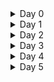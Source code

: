 
<details>
<summary>Day 0 </summary>
 
## Tools installation 

### 1. steps to install Openlane
I have used openlane_build_script to install openlane and commands are as follows.

```
git clone https://github.com/nickson-jose/openlane_build_script
cd /work/tools/openlane_working_dir/Openlane
make mount
 
```

and to run RTL2GDS flow used below command

``` ./flow.tcl -design spm ```

![VirtualBox_ubuntu-VLSI_17_09_2023_08_21_07](https://github.com/dillibabuporlapothula/PHYSICAL-DESIGN/assets/141803312/f5eb90f2-57c0-41d2-b962-84cf3ed70854)



</details>

<details>
<summary>Day 1 </summary>
 
 A package (commonly called chip) contains various blocks like IP's, SOC and other things as explained below.

 
 ![Screenshot (108)](https://github.com/dillibabuporlapothula/PHYSICAL-DESIGN/assets/141803312/e0348bfd-90d1-4e6f-812e-2f11a6c7307a)

 ![Screenshot (110)](https://github.com/dillibabuporlapothula/PHYSICAL-DESIGN/assets/141803312/28550ee0-d907-4a3d-a0eb-47d81356de4f)

__PADS__ - Through which we can send signal from inside to the outside chip and also vice-versa.
__Core__ - All the digital logic sits here.
__Macros__- pure digital logic no need of intellectual property to build this.
__Die__ - Size of entire chip.

### RISC V Instructions set architecture(ISA)

- ISA is nothing but language of computer.
- The flow is as mentioned in digram below

 ![Screenshot (111)](https://github.com/dillibabuporlapothula/PHYSICAL-DESIGN/assets/141803312/2efed5ea-9e10-4130-b0ac-41ae0b70b0ea)

 - At first the program --> compiled to assembly language of processor (RISC V in our case) --> converted to machine language --> finally executed inside layout.
 -  RISC V Architecture/specification --> Implemented using HDL --> Layout

 #### Software to Hardware flow

Below block diagram explains about software to hardflow flow more deeply involving various intermediate steps.

![Screenshot (112)](https://github.com/dillibabuporlapothula/PHYSICAL-DESIGN/assets/141803312/be0f6b01-691e-4c32-985e-0fbec00a6456)

![Screenshot (113)](https://github.com/dillibabuporlapothula/PHYSICAL-DESIGN/assets/141803312/cd8af279-772f-4446-a628-125e18993fd5)

![Screenshot (114)](https://github.com/dillibabuporlapothula/PHYSICAL-DESIGN/assets/141803312/754b5258-8687-41b3-bbdb-829b869b8fb6)

### SOC design using OpenLane

__PDK__ : process design kit - These are interface between designers and FABs.
- Files used to model fabrication process includes design rules , device information etc.These are sensitive information and kept secret.
-  Skywater 130nm is the opensource PDK that is available.

  
  ![Screenshot (119)](https://github.com/dillibabuporlapothula/PHYSICAL-DESIGN/assets/141803312/e68f74c7-eb85-4413-a359-eb4da79090a1)

### RTL to GSD flow

The simplified RTL to GDS flow is as follows

![Screenshot (120)](https://github.com/dillibabuporlapothula/PHYSICAL-DESIGN/assets/141803312/4a37aec3-552a-4fad-a838-8524b7ef4b96)

__synthesis:__  In this step RTL code is converted to Gate level netlist
__Floor and power planning:__ Plan silicon area,partition the chip between different blocks, place I/O ports and create robust power distribution network.
__placement:__ The gate level netlist cells are placed on the above planned floor in rows and columns.
__clock tree synthesis:__ Clock distribution network is created to distribute clock to all sequential elements with minimum possible skew.
__routing:__ also know as signal routing . Interconnect all the cells using availble metal layers.
__signoff:__ We can construct final layout and perform verifications like DRC , LVS , STA.

### Intro to OpenLane 

OpenLane is an automated RTL to GDSII flow based on several components including OpenROAD, Yosys, Magic, Netgen, CVC, SPEF-Extractor, KLayout and a number of custom scripts for design exploration and optimization. The flow performs all ASIC implementation steps from RTL all the way down to GDSII.
- Strive is opensource SOC available from OpenLane.
- The OpenLane can be used for both Macros and Chips.
- We have two modes in OpenLane i) Autonomous ii) Interactive
- We also have options to synthesis exploration , design exploration.


![Screenshot (131)](https://github.com/dillibabuporlapothula/PHYSICAL-DESIGN/assets/141803312/64c0ded2-2c79-42b4-a242-9460135ca312)

![Screenshot (132)](https://github.com/dillibabuporlapothula/PHYSICAL-DESIGN/assets/141803312/6bf9d98e-1937-4048-8831-b415a79930c7)

#### Steps to run OpenLane tool

Commands used are

```
cd /OpenLane
make mount
package require openlane 0.9
./flow.tcl -design spm 
```

The above commands will prepare the design for running.

``` run_synthesis``` - this command will run the synthesis and below is the synthesis report

![VirtualBox_ubuntu-VLSI_17_09_2023_23_42_52](https://github.com/dillibabuporlapothula/PHYSICAL-DESIGN/assets/141803312/f0ea6293-f73a-4497-a28a-97343d2f6d34)

From the report we can calculate __flops ratio__ = 64/301 = 0.212 = 21.2 % 
 

</details>

<details>
<summary>Day 2 </summary>

# Chip floor planning considerations

To identify the dimensions of chip like width,height,die,core we need to first find out dimensions of standard cells and filpflops.Then we calculate the total area occupied by netlist on silicon wafer.

                     
  Utilization factor =  Area occupied by netlist /  total area of core
  

- Utilization factor 1 means 100% core is occupied.

                      
  Aspect ratio  = Height / Width
  

- Aspect ratio signifies the shape of the chip.

  ### Preplaced cells

  When we have huge logic gates, we can divide it into sub-modules or IP's which can be reused multiple times.These are placed once in a chip in user-defined locations before automated placement & routing happens. After this remaining cells are placed around them without disturbing these blocks.

  ![Screenshot (139)](https://github.com/dillibabuporlapothula/PHYSICAL-DESIGN/assets/141803312/1a24d699-070a-4fd9-bffe-1db7e133cce8)


  In the real world scenario while the circuit is switching i.e, charging or discharging their is voltage drop that we can encounter, which may interfere with output. To overcome this issue we add __decoupling capacitance (Cd)__ across the circuits to reduce this drop get the correct output.

  
   ![Screenshot (144)](https://github.com/dillibabuporlapothula/PHYSICAL-DESIGN/assets/141803312/8b8cb656-1a77-4694-b2d3-4b8c25356c84)


  To prevent voltage droop or ground bounce instead of single vdd / vss line we will have multiple such lines called power mesh thus avoiding this conditions.
 
  The pins are placed between die and core area and clock pins are wider since they have to continously drive all the cells. with logical cell placement blockage the automatic placement tool will not place any cells in this area and floor plan is ready for placement and routing step.
  

  ![Screenshot (148)](https://github.com/dillibabuporlapothula/PHYSICAL-DESIGN/assets/141803312/457edce0-cd0e-4144-9824-20a336cb934f)


  ### Steps to run floorplan and placement using OpenLane

  __floor plan__:

  use the below command to run floorplan in openalane after completion of sythesis step and setting or modifying the required configs or switches values.

  ``` run_floorplan ```


  ![VirtualBox_ubuntu-VLSI_19_09_2023_15_16_07](https://github.com/dillibabuporlapothula/PHYSICAL-DESIGN/assets/141803312/ef8598f2-a313-458f-9f87-c8e1f104ac97)

  To view the floorplan in magic use below commands
  
  ```
  cd /home/dilli/OpenLane/designs/picorv32a/runs/RUN_2023.09.19_10.43.26/results/floorplan
  magic -T home/dilli/.volare/sky130A/libs.tech/magic/sky130A.tech lef read ../../tmp/merged.nom.lef def read picorv32.def
  
  ```

  ![VirtualBox_ubuntu-VLSI_19_09_2023_16_21_47](https://github.com/dillibabuporlapothula/PHYSICAL-DESIGN/assets/141803312/e9e70d54-150e-4455-af3d-670dde727a1c)



  __placement__:

  In case of placement we take the physical view of netlist and place them on floorplan with out disturbing the pre-placed cells.we use repeaters if the connections are very long as part of placement optimisation. If the wire connections are overlapping we use different layers.The placement itself is divided into global placement and detailed placement.

  use the below command to run placement(by default openlane will do global placement reducing wire length as objective HPWL) in openalane after completion of floorplan step and setting or modifying the required configs or switches values.

  ``` run_placement ```

  ![VirtualBox_ubuntu-VLSI_19_09_2023_19_13_29](https://github.com/dillibabuporlapothula/PHYSICAL-DESIGN/assets/141803312/1e73fd4a-ab4b-4827-bf43-37118bfe6ddb)

  ![VirtualBox_ubuntu-VLSI_19_09_2023_19_20_20](https://github.com/dillibabuporlapothula/PHYSICAL-DESIGN/assets/141803312/dfaab2e0-906c-4bd4-8170-3b0f003394af)


  we can see from placement image that all the standard cells are placed.

  ### cell design flow

  Below are the three important steps involved in cell design flow

   ![Screenshot (157)](https://github.com/dillibabuporlapothula/PHYSICAL-DESIGN/assets/141803312/24fbe401-3561-43f1-ae4f-32bd1ae36727)

  ### Timing Characterization

  Timing threshold definitions

   ![Screenshot (159)](https://github.com/dillibabuporlapothula/PHYSICAL-DESIGN/assets/141803312/1da9713a-5ae0-4fc8-9f99-36addbd9ea7d)

  propagation delay definitions

   ![Screenshot (160)](https://github.com/dillibabuporlapothula/PHYSICAL-DESIGN/assets/141803312/9427b034-793f-4686-b63d-7bf22fb72d8e)




  

 

</details>

<details>
<summary>Day 3 </summary>

# Design library cell using magic and ngspice characterization

 ### CMOS inverter and ngspice simulations 

  CMOS inverter diagram
 
   ![Screenshot (161)](https://github.com/dillibabuporlapothula/PHYSICAL-DESIGN/assets/141803312/282c80a5-6e3b-4766-a4a2-ba6c9be57659)

  CMOS inverter with various nodes specified.

   ![Screenshot (162)](https://github.com/dillibabuporlapothula/PHYSICAL-DESIGN/assets/141803312/6dbe77a1-3a2a-4e3b-a509-0fb272a209ab)

  Below diagram shows transfer characteristics diagram of inverter in ngspice. we can clearly see that output is transitioning from one to zero when input is high. And the curve shifts left or right   based on the width and length of the pmos and nmos.

   ![Screenshot (163)](https://github.com/dillibabuporlapothula/PHYSICAL-DESIGN/assets/141803312/a6575431-f5a3-43c5-9386-e70847f795c0)


 ### steps to git clone vsdstdcelldesign repo

  clone the repo using below command inside openlane folder.

   ``` git clone https://github.com/nickson-jose/vsdstdcelldesign.git ```
   

  after copying the tech file to vsdstdcelldesign path execute below command to view the magic file of inverter.

    ```  magic -T sky130A.tech sky130_inv.mag &   ```


      
   ![VirtualBox_ubuntu-VLSI_20_09_2023_03_09_11](https://github.com/dillibabuporlapothula/PHYSICAL-DESIGN/assets/141803312/19eb4573-6628-4eee-96fe-bede5fc7a043)


  # Inception of layout and CMOS fabrication

   ## 16 mask CMOS process
   
   The 16-mask CMOS (Complementary Metal-Oxide-Semiconductor) fabrication process involves the following steps


   __Substrate Preparation:__ Start with a silicon wafer substrate, typically p-type. Clean it to remove impurities.

   __N-Well Formation (Mask 1):__ Apply a photomask and perform a diffusion process to create n-wells for NMOS transistors.

   __P-Well Formation (Mask 2):__ Apply another photomask and perform a diffusion process to create p-wells for PMOS transistors.

   __Gate Oxide Growth (Mask 3):__  Grow a thin gate oxide layer for both types of transistors.

   __Gate Formation (Mask 4):__ Deposit and pattern polysilicon to form transistor gates.

   __Source/Drain Implantation (Mask 5 and Mask 6):__ Use masks to implant dopants into the substrate to create source and drain regions for NMOS and PMOS transistors separately.

   __Interconnect Layers (Mask 7 and Mask 8):__ Apply masks to deposit and pattern metal layers for interconnections between transistors.

   __Passivation Layer (Mask 9 to Mask 16):__ Apply masks to deposit and pattern passivation layers for protection and insulation.

   These 8 steps, involving 16 masks in total, create the essential components of a CMOS integrated circuit, enabling the fabrication of both NMOS and PMOS transistors and the necessary         interconnections for the desired functionality.

        
     
   ![Screenshot (168)](https://github.com/dillibabuporlapothula/PHYSICAL-DESIGN/assets/141803312/bc0dbe9d-323c-4432-b074-0627f8cca180)

   __To extract the spice netlist from magic use below commands__


   ```
   extract all
   ext2spice cthresh 0 rthresh 0
   ext2spice
   ```

  ![VirtualBox_ubuntu-VLSI_20_09_2023_14_56_51](https://github.com/dillibabuporlapothula/PHYSICAL-DESIGN/assets/141803312/7182bb18-3ab3-41ef-92e8-1da38faf6c29)


  The contents of extracted spice file is shown below:

   ![VirtualBox_ubuntu-VLSI_20_09_2023_15_10_01](https://github.com/dillibabuporlapothula/PHYSICAL-DESIGN/assets/141803312/dbf01fda-bc57-473e-8f25-c74bb813f990)

   To plot the graph using ngspice for the above spice file use below command

    ``` 
    ngspice <spice file name>
    plot y vs time a
    ```

    ![VirtualBox_ubuntu-VLSI_20_09_2023_15_12_03](https://github.com/dillibabuporlapothula/PHYSICAL-DESIGN/assets/141803312/0cb2c8db-cec4-49f5-9659-d17e24e163c4)

   #### Four timing parameters for the characterization of an inverter standard cell

   __Rise Transition Time (t_r):__ The time taken for the output signal to transition from 20% to 80% of its maximum value when the input signal changes.
        t_r = (Time at 80% output - Time at 20% output)
   
   __Fall Transition Time (t_f):__ The time taken for the output signal to transition from 80% to 20% of its maximum value when the input signal changes.
        t_f = (Time at 20% output - Time at 80% output)

   __Cell Rise Delay (t_d_rise):__ The difference in time between when the output signal reaches 50% (midpoint) during a rising input transition and when the input signal starts to fall.
       t_d_rise = (Time at 50% output rise - Time at 50% input fall)

   __Cell Fall Delay (t_d_fall):__ The difference in time between when the output signal reaches 50% (midpoint) during a falling input transition and when the input signal starts to rise.
       t_d_fall = (Time at 50% output fall - Time at 50% input rise)
  
   These timing parameters are crucial for understanding the behavior of an inverter cell in digital circuits and are used for characterizing its performance in terms of signal propagation and timing constraints.




 







</details>

<details>
<summary>Day 4 </summary>

# Pre layout timing modelling and clock tree analysis

## steps to convert grid info to track info

execute below command in magic terimal window and we can see the grids apperaring as per specified values. And also we can confirm that the ports are at intersections of these horizontal and veritcal grid lines. And also width of standard cell should be in odd multiples of x & height of standard cell should be multiples of y.

``` grid 0.46um 0.34um 0.23um 0.17um ```

 ![VirtualBox_ubuntu-VLSI_20_09_2023_17_38_45](https://github.com/dillibabuporlapothula/PHYSICAL-DESIGN/assets/141803312/4d5922ae-3f8a-460c-a587-4357d65f1eaf)

## Creating Port Definitions

 Once the layout is prepared, the subsequent step involves generating a LEF (Library Exchange Format) file for the cell. However, it's essential to establish specific properties and descriptions for the cell's pins to assist the placer and router tool. In the context of LEF files, a cell containing ports is defined as a macro cell, where the ports represent the declared PINs of the macro.

Our goal is to extract a LEF file from a given layout, such as a simple CMOS inverter, adhering to the standard format. The initial step involves defining the ports and correctly assigning class and use attributes to each port. The most straightforward method for defining a port is through the Magic Layout window. The following steps outline this process:

1) In the Magic Layout window, load the .mag file for the design (in this case, the inverter).

2) Navigate to 'Edit' >> 'Text,' which opens a dialogue box.

3) Continue with the same number of lines.

 ![VirtualBox_ubuntu-VLSI_20_09_2023_18_20_19](https://github.com/dillibabuporlapothula/PHYSICAL-DESIGN/assets/141803312/5acbd791-5bb7-4412-82b4-0f5809a9b99a)

 To create a lef file use below command and this will create lef file the contents of which can be seen below

 ``` lef write ```

  ![VirtualBox_ubuntu-VLSI_20_09_2023_18_26_31](https://github.com/dillibabuporlapothula/PHYSICAL-DESIGN/assets/141803312/eae22c31-219a-49b9-b6b9-37af50fd5c06)


## Steps to Incorporate a Custom Cell into ASIC Design

In the previous steps, we've created a custom standard cell for an inverter. Now, to include this custom cell in the ASIC design, follow these steps:

1) Copy the LEF file and the library files, namely sky130_fd_sc_hd_typical.lib, sky130_fd_sc_hd_slow.lib, and sky130_fd_sc_hd_fast.lib, from the 'libs' folder in 'vsdstdcelldesign' to the 'src' folder of 'picorv32a.'

2) Modify the 'config.tcl' file as shown below:

```
   # Design
set ::env(DESIGN_NAME) "picorv32a"
set ::env(VERILOG_FILES) "$::env(DESIGN_DIR)/src/picorv32a.v"
set ::env(CLOCK_PORT) "clk"
set ::env(CLOCK_NET) $::env(CLOCK_PORT)
set ::env(GLB_RESIZER_TIMING_OPTIMIZATIONS) {1}
set ::env(LIB_SYNTH) "$::env(OPENLANE_ROOT)/designs/picorv32a/src/sky130_fd_sc_hd__typical.lib"
set ::env(LIB_SLOWEST) "$::env(OPENLANE_ROOT)/designs/picorv32a/src/sky130_fd_sc_hd__slow.lib"
set ::env(LIB_FASTEST) "$::env(OPENLANE_ROOT)/designs/picorv32a/src/sky130_fd_sc_hd__fast.lib"
set ::env(LIB_TYPICAL) "$::env(OPENLANE_ROOT)/designs/picorv32a/src/sky130_fd_sc_hd__typical.lib"
set ::env(EXTRA_LEFS) [glob $::env(OPENLANE_ROOT)/designs/$::env(DESIGN_NAME)/src/*.lef]

set filename $::env(DESIGN_DIR)/$::env(PDK)_$::env(STD_CELL_LIBRARY)_config.tcl
if { [file exists $filename] == 1} {
    source $filename
}

```

execute below commands

```
prep -design picorv32a -tag RUN_2023.09.09_20.37.18 -overwrite 
set lefs [glob $::env(DESIGN_DIR)/src/*.lef]
add_lefs -src $lefs
run_synthesis

```

## Delay tables

__Parameter Influence__

In VLSI design, the parameter "Delay" holds significant sway over cell behavior, dictating critical timing considerations. A "delay model table" or "timing table" is crafted when working with cells of varying sizes and threshold voltages. This table acts as a key instrument, capturing the intricate interplay between a cell's delay, input transitions, and output loads.

__Wire Length Dynamics__

Imagine two scenarios: one with a cell (let's call it X1) at the end of a long wire, and another with the same cell positioned at the termination of a shorter wire. In the former, the extended wire introduces resistance and capacitance, leading to substantial delay and slower transitions. Conversely, the latter scenario, with a shorter wire, results in lower delay, showcasing the wire's profound impact on signal transitions. Despite using the same cell, input transitions distinctly alter the delay, highlighting wire length's significance.

__Delay Tables and Algorithmic Precision__

VLSI engineers have established stringent buffer insertion rules to maintain signal integrity. Buffer sizes remain consistent, but individual delays can vary based on the load they drive, leading to the concept of "delay tables." These two-dimensional arrays contain precise values for input slew and load capacitance, linked to various buffer sizes, serving as comprehensive timing models.

 ![Screenshot (169)](https://github.com/dillibabuporlapothula/PHYSICAL-DESIGN/assets/141803312/a5c84d49-e222-43a4-8853-fd9a71c56973)


 # STATIC TIMING ANALYSIS

__Timing Constraints__

In the domain of VLSI design, the parameters of "Setup Time" and "Hold Time" wield significant influence. "Setup Time" signifies the duration preceding the active clock edge during which data input must remain stable to ensure accurate latching. Disregarding this requirement can lead to setup violations, risking data integrity. Conversely, "Hold Time" sets the minimum interval after the clock's active edge during which data input must remain unchanged. Violating this leads to hold violations, potentially causing erroneous data capture. Both are measured concerning the clock's active edge and form the foundation of reliable digital circuit operation.


  ![Screenshot (172)](https://github.com/dillibabuporlapothula/PHYSICAL-DESIGN/assets/141803312/48fff999-7a07-40e4-8afa-6fab84c4ae79)


__Clock Jitter Causes__

Clock jitter, defined as the deviation of a clock edge from its ideal position, results from various factors such as noise, component variations, temperature fluctuations, phase-locked loops (PLLs), and clock distribution issues. Noise from power supply fluctuations and electromagnetic interference, as well as variations in electronic component characteristics, can introduce jitter. Temperature changes affect component performance, while PLLs may introduce jitter if not configured correctly. Clock signals traveling through traces or cables can also experience delays and reflections, contributing to jitter.

__Clock Tree Synthesis (CTS) Importance__

Clock Tree Synthesis is vital for efficient clock signal distribution in digital ICs, minimizing clock skew, reducing the need for clock repeaters, and meeting timing and power specifications. CTS ensures reasonable clock skew, controlled clock latency, transition times, pulse width, duty cycle adherence, and power limits. Clock skew refers to differences in clock arrival times between registers. Proper synchronization through CTS prevents setup and hold time violations, crucial for data processing in complex ICs with millions or billions of transistors. Crosstalk, an interference issue, can be mitigated with spacing, wire sizing, shielding, buffering, and clock gating techniques.


  ![Screenshot (171)](https://github.com/dillibabuporlapothula/PHYSICAL-DESIGN/assets/141803312/fc5169c6-bdd0-45a3-8448-582ec8b3473f)







 

</details>

<details>
<summary>Day 5 </summary>

# Final steps for RTL2GSD flow

### Maze routing and Lee's algorithm

One approach to routing, known as the Maze Routing algorithm, employs techniques like the Lee algorithm. This method uses a grid, similar to the one used in cell customization, for routing purposes. The Lee algorithm initiates with source and target points, utilizing the routing grid to discover the shortest or optimal route between them.

The algorithm labels neighboring grid cells around the source, incrementing from 1 until reaching the target (e.g., from 1 to 7). During this process, various paths emerge, including L-shaped and zigzag routes. The Lee algorithm prioritizes selecting the best path, typically favoring L-shaped routes over zigzags. When no L-shaped paths are available, it may resort to zigzag routes. This approach is particularly useful for global routing tasks.

__Algorithm Considerations__

Despite its utility, the Lee algorithm has limitations, particularly when dealing with a large number of pins. Constructing a maze and numbering cells from source to target can be time-consuming when dealing with millions of pins. Alternative algorithms exist to address similar routing challenges efficiently.

  ![Screenshot (174)](https://github.com/dillibabuporlapothula/PHYSICAL-DESIGN/assets/141803312/7af3cd9a-0a31-4e71-bb61-ca08bbdb8f4d)

### Design rule checks

__Spacing, Width, and Alignment Rules:__ These checks confirm adequate spacing between features, minimum width for conductive traces, and proper alignment between different layers to prevent short circuits, defects, and misalignment.

__Enclosure and Notch Rules:__ DRC tools also validate that components are suitably enclosed within specified regions and that features requiring notches or cutouts adhere to the design requirements.

__Via Rules:__ Verification of via size and placement, which facilitate connections between different layers within the IC, is an integral part of DRC checks.

__Antenna Rules:__ DRC tools examine the buildup and discharge of charge during fabrication to ensure they remain within acceptable thresholds. This ensures the manufacturing process remains reliable and within expected limits.
 
 
 ![Screenshot (176)](https://github.com/dillibabuporlapothula/PHYSICAL-DESIGN/assets/141803312/63b8f149-2a53-4f1a-9dda-fac0eab1900a)



 # Power Distribution Network generation
 




 

</details>


